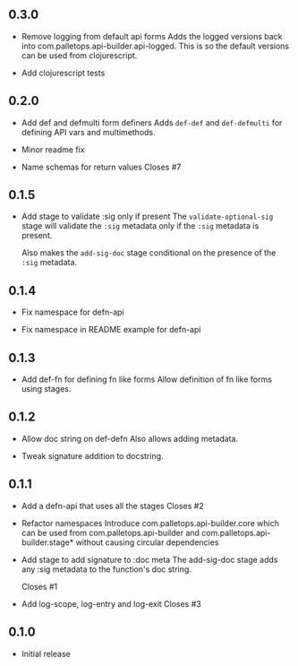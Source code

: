 ## 0.3.0

- Remove logging from default api forms
  Adds the logged versions back into com.palletops.api-builder.api-logged.
  This is so the default versions can be used from clojurescript.

- Add clojurescript tests

## 0.2.0

- Add def and defmulti form definers
  Adds `def-def` and `def-defmulti` for defining API vars and multimethods.

- Minor readme fix

- Name schemas for return values
  Closes #7

## 0.1.5

- Add stage to validate :sig only if present
  The `validate-optional-sig` stage will validate the `:sig` metadata only
  if the `:sig` metadata is present.

  Also makes the `add-sig-doc` stage conditional on the presence of the
  `:sig` metadata.

## 0.1.4

- Fix namespace for defn-api

- Fix namespace in README example for defn-api

## 0.1.3

- Add def-fn for defining fn like forms
  Allow definition of fn like forms using stages.

## 0.1.2

- Allow doc string on def-defn
  Also allows adding metadata.

- Tweak signature addition to docstring.

## 0.1.1

- Add a defn-api that uses all the stages
  Closes #2

- Refactor namespaces
  Introduce com.palletops.api-builder.core which can be used from
  com.palletops.api-builder and com.palletops.api-builder.stage* without
  causing circular dependencies

- Add stage to add signature to :doc meta
  The add-sig-doc stage adds any :sig metadata to the function's doc string.

  Closes #1

- Add log-scope, log-entry and log-exit
  Closes #3

## 0.1.0

- Initial release
